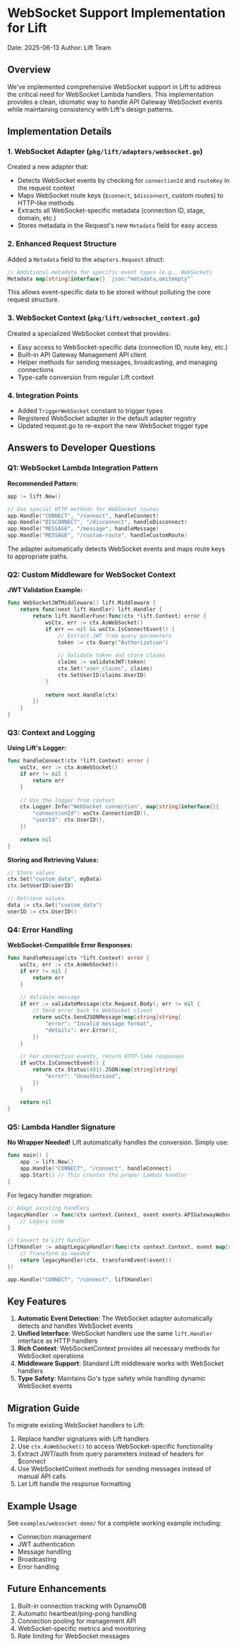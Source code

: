 # WebSocket Support Implementation for Lift

Date: 2025-06-13
Author: Lift Team

## Overview

We've implemented comprehensive WebSocket support in Lift to address the critical need for WebSocket Lambda handlers. This implementation provides a clean, idiomatic way to handle API Gateway WebSocket events while maintaining consistency with Lift's design patterns.

## Implementation Details

### 1. WebSocket Adapter (`pkg/lift/adapters/websocket.go`)

Created a new adapter that:
- Detects WebSocket events by checking for `connectionId` and `routeKey` in the request context
- Maps WebSocket route keys (`$connect`, `$disconnect`, custom routes) to HTTP-like methods
- Extracts all WebSocket-specific metadata (connection ID, stage, domain, etc.)
- Stores metadata in the Request's new `Metadata` field for easy access

### 2. Enhanced Request Structure

Added a `Metadata` field to the `adapters.Request` struct:
```go
// Additional metadata for specific event types (e.g., WebSocket)
Metadata map[string]interface{} `json:"metadata,omitempty"`
```

This allows event-specific data to be stored without polluting the core request structure.

### 3. WebSocket Context (`pkg/lift/websocket_context.go`)

Created a specialized WebSocket context that provides:
- Easy access to WebSocket-specific data (connection ID, route key, etc.)
- Built-in API Gateway Management API client
- Helper methods for sending messages, broadcasting, and managing connections
- Type-safe conversion from regular Lift context

### 4. Integration Points

- Added `TriggerWebSocket` constant to trigger types
- Registered WebSocket adapter in the default adapter registry
- Updated request.go to re-export the new WebSocket trigger type

## Answers to Developer Questions

### Q1: WebSocket Lambda Integration Pattern

**Recommended Pattern:**
```go
app := lift.New()

// Use special HTTP methods for WebSocket routes
app.Handle("CONNECT", "/connect", handleConnect)
app.Handle("DISCONNECT", "/disconnect", handleDisconnect)
app.Handle("MESSAGE", "/message", handleMessage)
app.Handle("MESSAGE", "/custom-route", handleCustomRoute)
```

The adapter automatically detects WebSocket events and maps route keys to appropriate paths.

### Q2: Custom Middleware for WebSocket Context

**JWT Validation Example:**
```go
func WebSocketJWTMiddleware() lift.Middleware {
    return func(next lift.Handler) lift.Handler {
        return lift.HandlerFunc(func(ctx *lift.Context) error {
            wsCtx, err := ctx.AsWebSocket()
            if err == nil && wsCtx.IsConnectEvent() {
                // Extract JWT from query parameters
                token := ctx.Query("Authorization")
                
                // Validate token and store claims
                claims := validateJWT(token)
                ctx.Set("user_claims", claims)
                ctx.SetUserID(claims.UserID)
            }
            
            return next.Handle(ctx)
        })
    }
}
```

### Q3: Context and Logging

**Using Lift's Logger:**
```go
func handleConnect(ctx *lift.Context) error {
    wsCtx, err := ctx.AsWebSocket()
    if err != nil {
        return err
    }
    
    // Use the logger from context
    ctx.Logger.Info("WebSocket connection", map[string]interface{}{
        "connectionId": wsCtx.ConnectionID(),
        "userId": ctx.UserID(),
    })
    
    return nil
}
```

**Storing and Retrieving Values:**
```go
// Store values
ctx.Set("custom_data", myData)
ctx.SetUserID(userID)

// Retrieve values
data := ctx.Get("custom_data")
userID := ctx.UserID()
```

### Q4: Error Handling

**WebSocket-Compatible Error Responses:**
```go
func handleMessage(ctx *lift.Context) error {
    wsCtx, err := ctx.AsWebSocket()
    if err != nil {
        return err
    }
    
    // Validate message
    if err := validateMessage(ctx.Request.Body); err != nil {
        // Send error back to WebSocket client
        return wsCtx.SendJSONMessage(map[string]string{
            "error": "Invalid message format",
            "details": err.Error(),
        })
    }
    
    // For connection events, return HTTP-like responses
    if wsCtx.IsConnectEvent() {
        return ctx.Status(401).JSON(map[string]string{
            "error": "Unauthorized",
        })
    }
    
    return nil
}
```

### Q5: Lambda Handler Signature

**No Wrapper Needed!** Lift automatically handles the conversion. Simply use:
```go
func main() {
    app := lift.New()
    app.Handle("CONNECT", "/connect", handleConnect)
    app.Start() // This creates the proper Lambda handler
}
```

For legacy handler migration:
```go
// Adapt existing handlers
legacyHandler := func(ctx context.Context, event events.APIGatewayWebsocketProxyRequest) (events.APIGatewayProxyResponse, error) {
    // Legacy code
}

// Convert to Lift handler
liftHandler := adaptLegacyHandler(func(ctx context.Context, event map[string]interface{}) (map[string]interface{}, error) {
    // Transform as needed
    return legacyHandler(ctx, transformEvent(event))
})

app.Handle("CONNECT", "/connect", liftHandler)
```

## Key Features

1. **Automatic Event Detection**: The WebSocket adapter automatically detects and handles WebSocket events
2. **Unified Interface**: WebSocket handlers use the same `lift.Handler` interface as HTTP handlers
3. **Rich Context**: WebSocketContext provides all necessary methods for WebSocket operations
4. **Middleware Support**: Standard Lift middleware works with WebSocket handlers
5. **Type Safety**: Maintains Go's type safety while handling dynamic WebSocket events

## Migration Guide

To migrate existing WebSocket handlers to Lift:

1. Replace handler signatures with Lift handlers
2. Use `ctx.AsWebSocket()` to access WebSocket-specific functionality
3. Extract JWT/auth from query parameters instead of headers for $connect
4. Use WebSocketContext methods for sending messages instead of manual API calls
5. Let Lift handle the response formatting

## Example Usage

See `examples/websocket-demo/` for a complete working example including:
- Connection management
- JWT authentication
- Message handling
- Broadcasting
- Error handling

## Future Enhancements

1. Built-in connection tracking with DynamoDB
2. Automatic heartbeat/ping-pong handling
3. Connection pooling for management API
4. WebSocket-specific metrics and monitoring
5. Rate limiting for WebSocket messages 